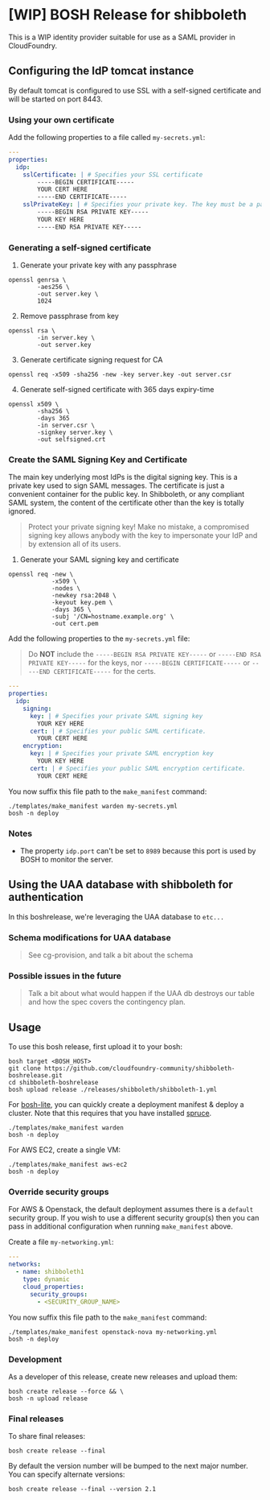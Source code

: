# [WIP] BOSH Release for shibboleth

This is a WIP identity provider suitable for use as a SAML provider in CloudFoundry.

## Configuring the IdP tomcat instance

By default tomcat is configured to use SSL with a self-signed certificate and will be started on port 8443.

### Using your own certificate

Add the following properties to a file called `my-secrets.yml`:

``` yaml
---
properties:
  idp:
    sslCertificate: | # Specifies your SSL certificate
        -----BEGIN CERTIFICATE-----
        YOUR CERT HERE
        -----END CERTIFICATE-----
    sslPrivateKey: | # Specifies your private key. The key must be a passphrase-less key.
        -----BEGIN RSA PRIVATE KEY-----
        YOUR KEY HERE
        -----END RSA PRIVATE KEY-----
```

### Generating a self-signed certificate

1. Generate your private key with any passphrase

```shell
openssl genrsa \
        -aes256 \
        -out server.key \
        1024
```

2. Remove passphrase from key

```shell
openssl rsa \
        -in server.key \
        -out server.key
```

3. Generate certificate signing request for CA

`openssl req -x509 -sha256 -new -key server.key -out server.csr`

4. Generate self-signed certificate with 365 days expiry-time

```shell
openssl x509 \
        -sha256 \
        -days 365
        -in server.csr \
        -signkey server.key \
        -out selfsigned.crt
```

### Create the SAML Signing Key and Certificate

The main key underlying most IdPs is the digital signing key. This is a private
key used to sign SAML messages.  The certificate is just a convenient container
for the public key. In Shibboleth, or any compliant SAML system, the content of
the certificate other than the key is totally ignored.

> Protect your private signing key!
> Make no mistake, a compromised signing key allows anybody with the key to impersonate your IdP and by extension all of its users.

1. Generate your SAML signing key and certificate

```shell
openssl req -new \
            -x509 \
            -nodes \
            -newkey rsa:2048 \
            -keyout key.pem \
            -days 365 \
            -subj '/CN=hostname.example.org' \
            -out cert.pem
```

Add the following properties to the `my-secrets.yml` file:

> Do **NOT** include the `-----BEGIN RSA PRIVATE KEY-----` or `-----END RSA PRIVATE KEY-----`
> for the keys, nor `-----BEGIN CERTIFICATE-----` or `-----END CERTIFICATE-----` for
> the certs.

```yaml
---
properties:
  idp:
    signing:
      key: | # Specifies your private SAML signing key
        YOUR KEY HERE
      cert: | # Specifies your public SAML certificate.
        YOUR CERT HERE
    encryption:
      key: | # Specifies your private SAML encryption key
        YOUR KEY HERE
      cert: | # Specifies your public SAML encryption certificate.
        YOUR CERT HERE
```

You now suffix this file path to the `make_manifest` command:

```
./templates/make_manifest warden my-secrets.yml
bosh -n deploy
```

### Notes

- The property `idp.port` can't be set to `8989` because this port is used by
  BOSH to monitor the server.

## Using the UAA database with shibboleth for authentication

In this boshrelease, we're leveraging the UAA database to `etc...`

### Schema modifications for UAA database

> See cg-provision, and talk a bit about the schema

### Possible issues in the future

> Talk a bit about what would happen if the UAA db destroys our table and how
> the spec covers the contingency plan.

## Usage

To use this bosh release, first upload it to your bosh:

```
bosh target <BOSH_HOST>
git clone https://github.com/cloudfoundry-community/shibboleth-boshrelease.git
cd shibboleth-boshrelease
bosh upload release ./releases/shibboleth/shibboleth-1.yml
```

For [bosh-lite](https://github.com/cloudfoundry/bosh-lite), you can quickly
create a deployment manifest & deploy a cluster. Note that this requires that
you have installed [spruce](https://github.com/geofffranks/spruce).

```
./templates/make_manifest warden
bosh -n deploy
```

For AWS EC2, create a single VM:

```
./templates/make_manifest aws-ec2
bosh -n deploy
```

### Override security groups

For AWS & Openstack, the default deployment assumes there is a `default`
security group. If you wish to use a different security group(s) then you can
pass in additional configuration when running `make_manifest` above.

Create a file `my-networking.yml`:

``` yaml
---
networks:
  - name: shibboleth1
    type: dynamic
    cloud_properties:
      security_groups:
        - <SECURITY_GROUP_NAME>
```

You now suffix this file path to the `make_manifest` command:

```
./templates/make_manifest openstack-nova my-networking.yml
bosh -n deploy
```

### Development

As a developer of this release, create new releases and upload them:

```shell
bosh create release --force && \
bosh -n upload release
```

### Final releases

To share final releases:

```shell
bosh create release --final
```

By default the version number will be bumped to the next major number. You can
specify alternate versions:


```shell
bosh create release --final --version 2.1
```
